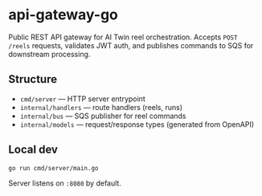 # api-gateway-go

Public REST API gateway for AI Twin reel orchestration. Accepts `POST /reels` requests, validates JWT auth, and publishes commands to SQS for downstream processing.

## Structure

- `cmd/server` — HTTP server entrypoint
- `internal/handlers` — route handlers (reels, runs)
- `internal/bus` — SQS publisher for reel commands
- `internal/models` — request/response types (generated from OpenAPI)

## Local dev

```bash
go run cmd/server/main.go
```

Server listens on `:8080` by default.
